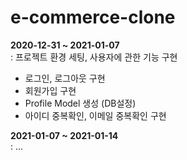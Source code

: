 # e-commerce-clone


**2020-12-31 ~ 2021-01-07**  
: 프로젝트 환경 세팅, 사용자에 관한 기능 구현
- 로그인, 로그아웃 구현
- 회원가입 구현 
- Profile Model 생성 (DB설정)
- 아이디 중복확인, 이메일 중복확인 구현   


**2021-01-07 ~ 2021-01-14**   
: ...
                           
